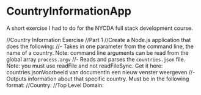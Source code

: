 # CountryInformationApp
A short exercise I had to do for the NYCDA full stack development course.


//Country Information Exercise 
//Part 1
//Create a Node.js application that does the following:
//- Takes in one parameter from the command line, the name of a country. Note: command line arguments can be read from the global array `process.argv`
//- Reads and parses the `countries.json` file. Note: you must use readFile and not readFileSync. Get it here: countries.jsonVoorbeeld van documentIn een nieuw venster weergeven
//- Outputs information about that specific country. Must be in the following format:
//Country: <country name>
//Top Level Domain: <tld>

